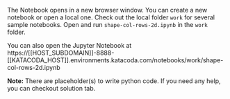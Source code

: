 The Notebook opens in a new browser window. You can create a new notebook or open a local one. Check out the local folder `work` for several sample notebooks. Open and run `shape-col-rows-2d.ipynb` in the `work` folder.

You can also open the Jupyter Notebook at https://[[HOST_SUBDOMAIN]]-8888-[[KATACODA_HOST]].environments.katacoda.com/notebooks/work/shape-col-rows-2d.ipynb

**Note:**
There are placeholder(s) to write python code. If you need any help, you can checkout solution tab.